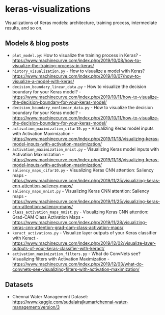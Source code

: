 # keras-visualizations
Visualizations of Keras models: architecture, training process, intermediate results, and so on.

## Models & blog posts
* `plot_model.py`: How to visualize the training process in Keras? - https://www.machinecurve.com/index.php/2019/10/08/how-to-visualize-the-training-process-in-keras/
* `history_visualization.py` - How to visualize a model with Keras? https://www.machinecurve.com/index.php/2019/10/07/how-to-visualize-a-model-with-keras/
* `decision_boundary_linear_data.py` - How to visualize the decision boundary for your Keras model? - https://www.machinecurve.com/index.php/2019/10/11/how-to-visualize-the-decision-boundary-for-your-keras-model/
* `decision_boundary_nonlinear_data.py` - How to visualize the decision boundary for your Keras model? - https://www.machinecurve.com/index.php/2019/10/11/how-to-visualize-the-decision-boundary-for-your-keras-model/
* `activation_maximization_cifar10.py` - Visualizing Keras model inputs with Activation Maximization - https://www.machinecurve.com/index.php/2019/11/18/visualizing-keras-model-inputs-with-activation-maximization/
* `activation_maximization_mnist.py` - Visualizing Keras model inputs with Activation Maximization - https://www.machinecurve.com/index.php/2019/11/18/visualizing-keras-model-inputs-with-activation-maximization/
* `saliency_maps_cifar10.py` - Visualizing Keras CNN attention: Saliency maps - https://www.machinecurve.com/index.php/2019/11/25/visualizing-keras-cnn-attention-saliency-maps/
* `saliency_maps_mnist.py` - Visualizing Keras CNN attention: Saliency maps - https://www.machinecurve.com/index.php/2019/11/25/visualizing-keras-cnn-attention-saliency-maps/
* `class_activation_maps_mnist.py` - Visualizing Keras CNN attention: Grad-CAM Class Activation Maps - https://www.machinecurve.com/index.php/2019/11/28/visualizing-keras-cnn-attention-grad-cam-class-activation-maps/
* `keract_activations.py` - Visualize layer outputs of your Keras classifier with Keract - https://www.machinecurve.com/index.php/2019/12/02/visualize-layer-outputs-of-your-keras-classifier-with-keract/
* `activation_maximization_filters.py` - What do ConvNets see? Visualizing filters with Activation Maximization - https://www.machinecurve.com/index.php/2019/12/03/what-do-convnets-see-visualizing-filters-with-activation-maximization/

## Datasets
* Chennai Water Management Dataset: https://www.kaggle.com/sudalairajkumar/chennai-water-management/version/3